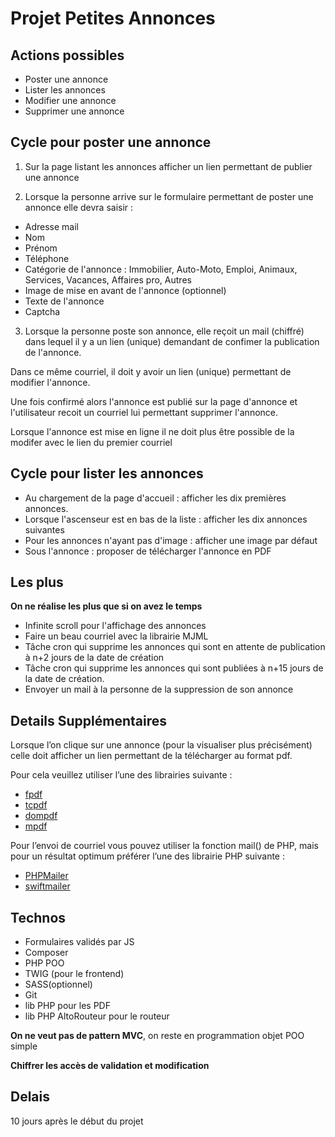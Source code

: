 # Projet Petites Annonces


## Actions possibles

- Poster une annonce
- Lister les annonces
- Modifier une annonce
- Supprimer une annonce


## Cycle pour poster une annonce

1. Sur la page listant les annonces afficher un lien permettant de publier une annonce	

2. Lorsque la personne arrive sur le formulaire permettant de poster une annonce elle devra saisir	:

- Adresse mail
- Nom
- Prénom
- Téléphone
- Catégorie de l'annonce : Immobilier, Auto-Moto, Emploi, Animaux, Services, Vacances, Affaires pro, Autres
- Image de mise en avant de l'annonce (optionnel)
- Texte de l'annonce
- Captcha

3. Lorsque la personne poste son annonce, elle reçoit un mail (chiffré) dans lequel il y a un lien (unique) demandant de confimer la publication de l'annonce.

Dans ce même courriel, il doit y avoir un lien (unique) permettant de modifier l'annonce.

Une fois confirmé alors l'annonce est publié sur la page d'annonce et l'utilisateur recoit un courriel lui permettant supprimer l'annonce. 

Lorsque l'annonce est mise en ligne il ne doit plus être possible de la modifer avec le lien du premier courriel


## Cycle pour lister les annonces

- Au chargement de la page d'accueil : afficher les dix premières annonces.
- Lorsque l'ascenseur est en bas de la liste : afficher les dix annonces suivantes
- Pour les annonces n'ayant pas d'image : afficher une image par défaut
- Sous l'annonce : proposer de télécharger l'annonce en PDF


## Les plus

**On ne réalise les plus que si on avez le temps**

- Infinite scroll pour l'affichage des annonces
- Faire un beau courriel avec la librairie MJML
- Tâche cron qui supprime les annonces qui sont en attente de publication à n+2 jours de la date de création
- Tâche cron qui supprime les annonces qui sont publiées à n+15 jours de la date de création.
- Envoyer un mail à la personne de la suppression de son annonce 


## Details Supplémentaires

Lorsque l’on clique sur une annonce (pour la visualiser plus précisément) celle doit afficher un lien permettant de la télécharger au format pdf.

Pour cela  veuillez utiliser l’une des librairies suivante :

- [fpdf](http://www.fpdf.org)
- [tcpdf](https://tcpdf.org/)
- [dompdf](https://github.com/dompdf/dompdf)
- [mpdf](https://mpdf.github.io/)


Pour l’envoi de courriel vous pouvez utiliser la fonction mail() de PHP, mais pour un résultat optimum préférer l’une des librairie PHP suivante :

- [PHPMailer](https://github.com/PHPMailer/PHPMailer)
- [swiftmailer](https://swiftmailer.symfony.com/docs/introduction.html)


## Technos

- Formulaires validés par JS
- Composer
- PHP POO
- TWIG (pour le frontend)
- SASS(optionnel)
- Git
- lib PHP pour les PDF
- lib PHP AltoRouteur pour le routeur

**On ne veut pas de pattern MVC**, on reste en programmation objet POO simple

**Chiffrer les accès de validation et modification**


## Delais

10 jours après le début du projet